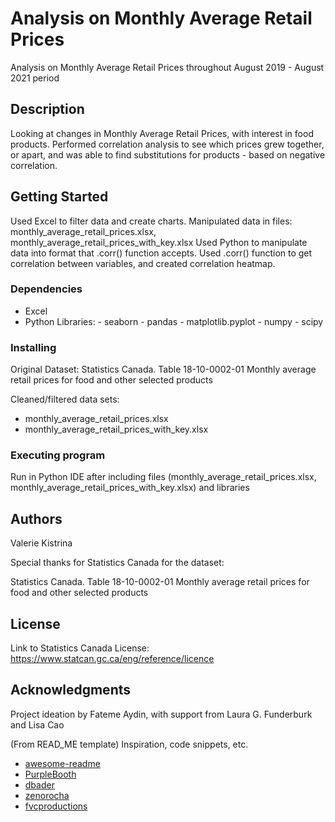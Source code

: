 # Analysis on Monthly Average Retail Prices


Analysis on Monthly Average Retail Prices throughout August 2019 - August 2021 period 

## Description

Looking at changes in Monthly Average Retail Prices, with interest in food products. 
Performed correlation analysis to see which prices grew together, or apart, 
and was able to find substitutions for products - based on negative correlation. 

## Getting Started

Used Excel to filter data and create charts.
Manipulated data in files: monthly_average_retail_prices.xlsx, monthly_average_retail_prices_with_key.xlsx
Used Python to manipulate data into format that .corr() function accepts.
Used .corr() function to get correlation between variables, and created correlation heatmap.

### Dependencies

- Excel 
- Python Libraries:
        - seaborn
        - pandas
        - matplotlib.pyplot 
        - numpy 
        - scipy 

### Installing

Original Dataset:
Statistics Canada. Table 18-10-0002-01 Monthly average retail prices for food and other selected products

Cleaned/filtered data sets:
- monthly_average_retail_prices.xlsx
- monthly_average_retail_prices_with_key.xlsx

### Executing program

Run in Python IDE after including files (monthly_average_retail_prices.xlsx, monthly_average_retail_prices_with_key.xlsx) and libraries

## Authors

Valerie Kistrina 

Special thanks for Statistics Canada for the dataset:

Statistics Canada. Table 18-10-0002-01 Monthly average retail prices for food and other selected products

## License

Link to Statistics Canada License: 
https://www.statcan.gc.ca/eng/reference/licence

## Acknowledgments

Project ideation by Fateme Aydin, with support from Laura G. Funderburk and Lisa Cao

(From READ_ME template) Inspiration, code snippets, etc.
* [awesome-readme](https://github.com/matiassingers/awesome-readme)
* [PurpleBooth](https://gist.github.com/PurpleBooth/109311bb0361f32d87a2)
* [dbader](https://github.com/dbader/readme-template)
* [zenorocha](https://gist.github.com/zenorocha/4526327)
* [fvcproductions](https://gist.github.com/fvcproductions/1bfc2d4aecb01a834b46)
